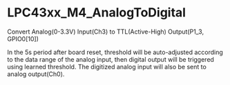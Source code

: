 # LPC43xx_M4_AnalogToDigital
Convert Analog(0-3.3V) Input(Ch3) to TTL(Active-High) Output(P1_3, GPIO0[10])

In the 5s period after board reset, threshold will be auto-adjusted according to the data range of the analog input, then digital output will be triggered using learned threshold. The digitized analog input will also be sent to analog output(Ch0).
